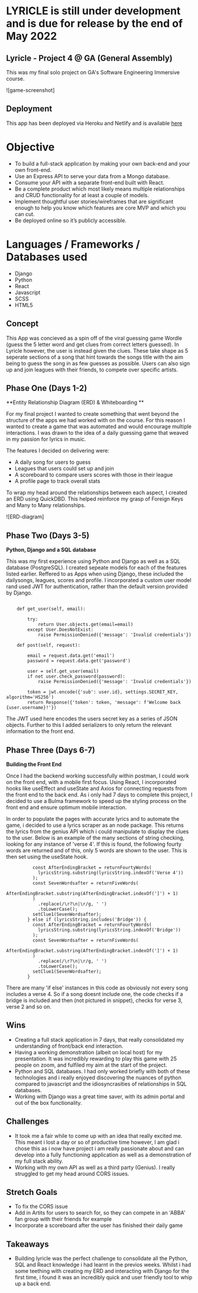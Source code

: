 # LYRICLE is still under development and is due for release by the end of May 2022

## Lyricle - Project 4 @ GA (General Assembly) 

This was my final solo project on GA's Software Engineering Immersive course. 

![game-screenshot]

## Deployment 

This app has been deployed via Heroku and Netlify and is available [here](https://playlyricle.com/)

# Objective

- To build a full-stack application by making your own back-end and your own front-end.
- Use an Express API to serve your data from a Mongo database.
- Consume your API with a separate front-end built with React.
- Be a complete product which most likely means multiple relationships and CRUD functionality for at least a couple of models.
- Implement thoughtful user stories/wireframes that are significant enough to help you know which features are core MVP and which you can cut.
- Be deployed online so it’s publicly accessible.

# Languages / Frameworks / Databases used

- Django
- Python
- React
- Javascript
- SCSS
- HTML5

## Concept

This App was concieved as a spin off of the viral guessing game Wordle (guess the 5 letter word and get clues from correct letters guessed). In Lyricle however, the user is instead given the clues. These take shape as 5 seperate sections of a song that hint towards the songs title with the aim being to guess the song in as few guesses as possible. Users can also sign up and join leagues with their friends, to compete over specific artists. 

## Phase One (Days 1-2) 

**Entity Relationship Diagram (ERD) & Whiteboarding **

For my final project I wanted to create something that went beyond the structure of the apps we had worked with on the course. For this reason I wanted to create a game that was automated and would encourage multiple interactions. I was drawn to the idea of a daily guessing game that weaved in my passion for lyrics in music. 

The features I decided on delivering were:

- A daily song for users to guess
- Leagues that users could set up and join
- A scoreboard to compare users scores with those in their league
- A profile page to track overall stats

To wrap my head around the relationships between each aspect, I created an ERD using QuickDBD. This helped reinforce my grasp of Foreign Keys and Many to Many relationships. 

![ERD-diagram] 

## Phase Two (Days 3-5) 

**Python, Django and a SQL database** 

This was my first experience using Python and Django as well as a SQL database (PostgreSQL). I created sepeate models for each of the features listed earlier. Reffered to as Apps when using Django, these included the dailysongs, leagues, scores and profile. I incorporated a custom user model rand used JWT for authentication, rather than the default version provided by Django. 

```class LoginView(APIView):

    def get_user(self, email):

        try:
            return User.objects.get(email=email)
        except User.DoesNotExist:
            raise PermissionDenied({'message': 'Invalid credentials'})

    def post(self, request):
    
        email = request.data.get('email')
        password = request.data.get('password')

        user = self.get_user(email)
        if not user.check_password(password):
            raise PermissionDenied({'message': 'Invalid credentials'})

        token = jwt.encode({'sub': user.id}, settings.SECRET_KEY, algorithm='HS256')
        return Response({'token': token, 'message': f'Welcome back {user.username}!'})
```
The JWT used here encodes the users secret key as a series of JSON objects. Further to this I added serializers to only return the relevant information to the front end. 

## Phase Three (Days 6-7) 

**Building the Front End** 

Once I had the backend working successfully within postman, I could work on the front end, with a mobile first focus. Using React, I incorporated hooks like useEffect and useState and Axios for connecting requests from the front end to the back end. As i only had 7 days to complete this project, I decided to use a Bulma framework to speed up the styling process on the front end and ensure optimum mobile interaction. 

In order to populate the pages with accurate lyrics and to automate the game, i decided to use a lyrics scraper as an node package. This returns the lyrics from the genius API which i could manipulate to display the clues to the user. Below is an example of the many sections of string checking, looking for any instance of 'verse 4'. If this is found, the following fourty words are returned and of this, only 5 words are shown to the user. This is then set using the useState hook. 
```if (lyricsString.includes('Verse 4')) {
          const AfterEndingBracket = returnFourtyWords(
            lyricsString.substring(lyricsString.indexOf('Verse 4'))
          );
          const SevenWordsafter = returnFiveWords(
            AfterEndingBracket.substring(AfterEndingBracket.indexOf(']') + 1)
          )
            .replace(/\r?\n|\r/g, ' ')
            .toLowerCase();
          setClue1(SevenWordsafter);
        } else if (lyricsString.includes('Bridge')) {
          const AfterEndingBracket = returnFourtyWords(
            lyricsString.substring(lyricsString.indexOf('Bridge'))
          );
          const SevenWordsafter = returnFiveWords(
            AfterEndingBracket.substring(AfterEndingBracket.indexOf(']') + 1)
          )
            .replace(/\r?\n|\r/g, ' ')
            .toLowerCase();
          setClue1(SevenWordsafter);
        }
```
There are many 'if else' instances in this code as obviously not every song includes a verse 4. So if a song doesnt include one, the code checks if a bridge is included and then (not pictured in snippet), checks for verse 3, verse 2 and so on. 

## Wins

- Creating a full stack application in 7 days, that really consolidated my understanding of front/back end interaction. 
- Having a working demonstration (albeit on local host) for my presentation. It was incredibly rewarding to play this game with 25 people on zoom, and fulfiled my aim at the start of the project. 
- Python and SQL databases. I had only worked briefly with both of these technologies and i really enjoyed discovering the nuances of python compared to javascript and the idiosyncrasities of relationships in SQL databases. 
- Working with Django was a great time saver, with its admin portal and out of the box functionality. 

## Challenges

- It took me a fair while to come up with an idea that really excited me. This meant i lost a day or so of productive time however, I am glad i chose this as i now have project i am really passionate about and can develop into a fully functioning application as well as a demonstration of my full stack ability.
- Working with my own API as well as a third party (Genius). I really struggled to get my head around CORS issues. 

## Stretch Goals

- To fix the CORS issue
- Add in Artits for users to search for, so they can compete in an 'ABBA' fan group with their friends for example
- Incorporate a scoreboard after the user has finished their daily game

## Takeaways

- Building lyricle was the perfect challenge to consolidate all the Python, SQL and React knowledge i had learnt in the previos weeks. Whilst i had some teething with creating my ERD and interacting with Django for the first time, i found it was an incredibly quick and user friendly tool to whip up a back end. 
 

